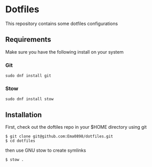 # Dotfiles

This repository contains some dotfiles configurations

## Requirements

Make sure you have the following install on your system

### Git

```
sudo dnf install git
```

### Stow

```
sudo dnf install stow
```

## Installation

First, check out the doftiles repo in your $HOME directory using git

```
$ git clone git@github.com:Ema0898/dotfiles.git
$ cd dotfiles
```

then use GNU stow to create symlinks

```
$ stow .
```
